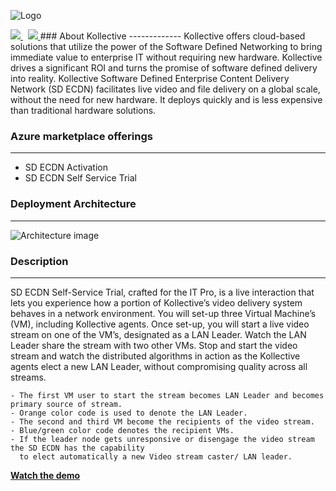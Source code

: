 ![Logo](http://www.telepresenceoptions.com/assets_c/2016/01/kollective-logo-thumb-550xauto-8833-thumb-250xauto-8834.png)

<a href="" target="_blank">
<img src="http://azuredeploy.net/deploybutton.png"/>
</a> &nbsp;
<a href="" target="_blank">
<img src="http://armviz.io/visualizebutton.png"/>
</a>
### About Kollective
-------------
Kollective offers cloud-based solutions that utilize the power of the Software Defined Networking to bring immediate value to enterprise IT without requiring new hardware. 
Kollective drives a significant ROI and turns the promise of software defined delivery into reality.
Kollective Software Defined Enterprise Content Delivery Network (SD ECDN) facilitates live video and file delivery on a global scale, without the need for new hardware. 
It deploys quickly and is less expensive than traditional hardware solutions.

### Azure marketplace offerings
----------------
- SD ECDN Activation	
- SD ECDN Self Service Trial 

### Deployment Architecture
---------------------------
![Architecture image](https://aztdrepo.blob.core.windows.net/kollective/kollective/architecture-diagram/arch-diag.png)

### Description
---------------
SD ECDN Self-Service Trial, crafted for the IT Pro, is a live interaction that lets you experience how a portion of Kollective’s video delivery system behaves in a network environment. 
You will set-up three Virtual Machine’s (VM), including Kollective agents. Once set-up, you will start a live video stream on one of the VM’s, designated as a LAN Leader. 
Watch the LAN Leader share the stream with two other VMs. 
Stop and start the video stream and watch the distributed algorithms in action as the Kollective agents elect a new LAN Leader, without compromising quality across all streams.

    - The first VM user to start the stream becomes LAN Leader and becomes primary source of stream.
    - Orange color code is used to denote the LAN Leader.
    - The second and third VM become the recipients of the video stream.
    - Blue/green color code denotes the recipient VMs.
    - If the leader node gets unresponsive or disengage the video stream the SD ECDN has the capability 
      to elect automatically a new Video stream caster/ LAN leader.

**[Watch the demo](https://www.youtube.com/watch?v=qoNw0Uj2g6k)**

    
    

